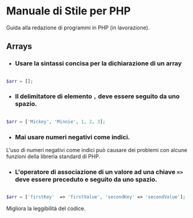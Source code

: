 # Manuale di Stile per PHP
Guida alla redazione di programmi in PHP (in lavorazione).


## Arrays

* ### Usare la sintassi concisa per la dichiarazione di un array
```php

$arr = [];

```

* ### Il delimitatore di elemento `,` deve essere seguito da uno spazio.
```php

$arr = ['Mickey', 'Minnie', 1, 2, 3];

```

* ### Mai usare numeri negativi come indici.
L'uso di numeri negativi come indici può causare dei problemi con alcune funzioni della libreria standard di PHP.


* ### L'operatore di associazione di un valore ad una chiave `=>` deve essere preceduto e seguito da uno spazio.
```php

$arr = ['firstKey'  => 'firstValue', 'secondKey' => 'secondValue'];

```
Migliora la leggibilità del codice.
